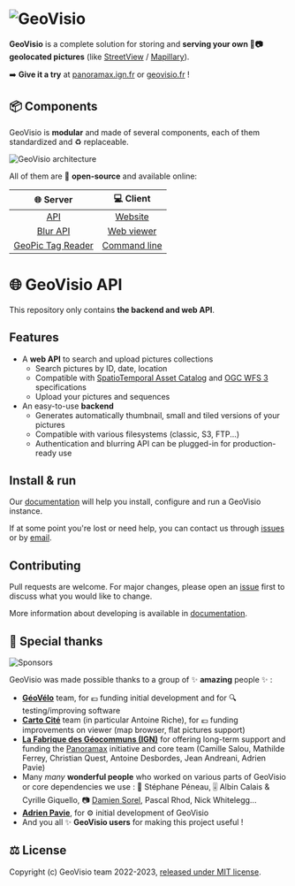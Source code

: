 # ![GeoVisio](https://gitlab.com/geovisio/api/-/raw/develop/images/logo_full.png)

__GeoVisio__ is a complete solution for storing and __serving your own 📍📷 geolocated pictures__ (like [StreetView](https://www.google.com/streetview/) / [Mapillary](https://mapillary.com/)).

➡️ __Give it a try__ at [panoramax.ign.fr](https://panoramax.ign.fr/) or [geovisio.fr](https://geovisio.fr/viewer) !

## 📦 Components

GeoVisio is __modular__ and made of several components, each of them standardized and ♻️ replaceable.

![GeoVisio architecture](https://gitlab.com/geovisio/api/-/raw/develop/images/big_picture.png)

All of them are 📖 __open-source__ and available online:

|                               🌐 Server                                 |                      💻 Client                       |
|:-----------------------------------------------------------------------:|:----------------------------------------------------:|
|                 [API](https://gitlab.com/geovisio/api)                  |    [Website](https://gitlab.com/geovisio/website)    |
|            [Blur API](https://gitlab.com/geovisio/blurring)             | [Web viewer](https://gitlab.com/geovisio/web-viewer) |
| [GeoPic Tag Reader](https://gitlab.com/geovisio/geo-picture-tag-reader) |   [Command line](https://gitlab.com/geovisio/cli)    |


# 🌐 GeoVisio API

This repository only contains __the backend and web API__.

## Features

* A __web API__ to search and upload pictures collections
  * Search pictures by ID, date, location
  * Compatible with [SpatioTemporal Asset Catalog](https://stacspec.org/) and [OGC WFS 3](https://github.com/opengeospatial/WFS_FES) specifications
  * Upload your pictures and sequences
* An easy-to-use __backend__
  * Generates automatically thumbnail, small and tiled versions of your pictures
  * Compatible with various filesystems (classic, S3, FTP...)
  * Authentication and blurring API can be plugged-in for production-ready use


## Install & run

Our [documentation](https://gitlab.com/geovisio/api/-/tree/develop/docs) will help you install, configure and run a GeoVisio instance.

If at some point you're lost or need help, you can contact us through [issues](https://gitlab.com/geovisio/api/-/issues) or by [email](mailto:panieravide@riseup.net).


## Contributing

Pull requests are welcome. For major changes, please open an [issue](https://gitlab.com/geovisio/api/-/issues) first to discuss what you would like to change.

More information about developing is available in [documentation](https://gitlab.com/geovisio/api/-/tree/develop/docs).


## 🤗 Special thanks

![Sponsors](https://gitlab.com/geovisio/api/-/raw/develop/images/sponsors.png)

GeoVisio was made possible thanks to a group of ✨ __amazing__ people ✨ :

- __[GéoVélo](https://geovelo.fr/)__ team, for 💶 funding initial development and for 🔍 testing/improving software
- __[Carto Cité](https://cartocite.fr/)__ team (in particular Antoine Riche), for 💶 funding improvements on viewer (map browser, flat pictures support)
- __[La Fabrique des Géocommuns (IGN)](https://www.ign.fr/institut/la-fabrique-des-geocommuns-incubateur-de-communs-lign)__ for offering long-term support and funding the [Panoramax](https://panoramax.fr/) initiative and core team (Camille Salou, Mathilde Ferrey, Christian Quest, Antoine Desbordes, Jean Andreani, Adrien Pavie)
- Many _many_ __wonderful people__ who worked on various parts of GeoVisio or core dependencies we use : 🧙 Stéphane Péneau, 🎚 Albin Calais & Cyrille Giquello, 📷 [Damien Sorel](https://www.strangeplanet.fr/), Pascal Rhod, Nick Whitelegg...
- __[Adrien Pavie](https://pavie.info/)__, for ⚙️ initial development of GeoVisio
- And you all ✨ __GeoVisio users__ for making this project useful !


## ⚖️ License

Copyright (c) GeoVisio team 2022-2023, [released under MIT license](https://gitlab.com/geovisio/api/-/blob/develop/LICENSE).
